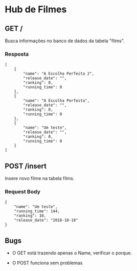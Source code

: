 # Hub de Filmes

## GET /

Busca informações no banco de dados da tabela "films".

### Resposta

```
[
    {
        "name": "A Escolha Perfeita 2",
        "release_date": "",
        "ranking": 0,
        "running_time": 0
    },
    {
        "name": "A Escolha Perfeita",
        "release_date": "",
        "ranking": 0,
        "running_time": 0
    },
    {
        "name": "Um teste",
        "release_date": "",
        "ranking": 0,
        "running_time": 0
    }
]
```


## POST /insert
Insere novo filme na tabela films.
### Request Body

```
{
	"name": "Um teste",
	"running_time": 144,
	"ranking": 10,
	"release_date": "2018-10-18"
}
```


## Bugs

- O GET está trazendo apenas o Name, verificar o porque.

- O POST funciona sem problemas